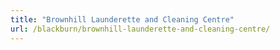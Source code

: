 ```yaml
---
title: "Brownhill Launderette and Cleaning Centre"
url: /blackburn/brownhill-launderette-and-cleaning-centre/
---
```

